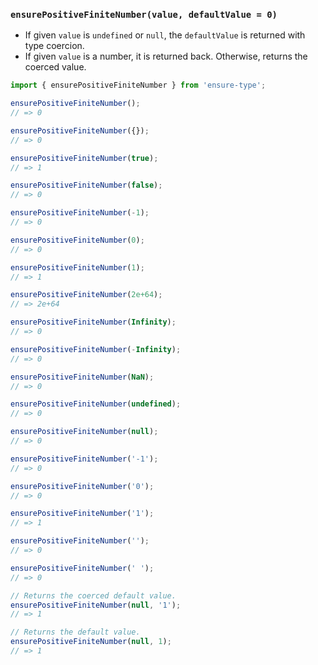 ### `ensurePositiveFiniteNumber(value, defaultValue = 0)`

* If given `value` is `undefined` or `null`, the `defaultValue` is returned with type coercion.
* If given `value` is a number, it is returned back. Otherwise, returns the coerced value.

```js
import { ensurePositiveFiniteNumber } from 'ensure-type';

ensurePositiveFiniteNumber();
// => 0

ensurePositiveFiniteNumber({});
// => 0

ensurePositiveFiniteNumber(true);
// => 1

ensurePositiveFiniteNumber(false);
// => 0

ensurePositiveFiniteNumber(-1);
// => 0

ensurePositiveFiniteNumber(0);
// => 0

ensurePositiveFiniteNumber(1);
// => 1

ensurePositiveFiniteNumber(2e+64);
// => 2e+64

ensurePositiveFiniteNumber(Infinity);
// => 0

ensurePositiveFiniteNumber(-Infinity);
// => 0

ensurePositiveFiniteNumber(NaN);
// => 0

ensurePositiveFiniteNumber(undefined);
// => 0

ensurePositiveFiniteNumber(null);
// => 0

ensurePositiveFiniteNumber('-1');
// => 0

ensurePositiveFiniteNumber('0');
// => 0

ensurePositiveFiniteNumber('1');
// => 1

ensurePositiveFiniteNumber('');
// => 0

ensurePositiveFiniteNumber(' ');
// => 0

// Returns the coerced default value.
ensurePositiveFiniteNumber(null, '1');
// => 1

// Returns the default value.
ensurePositiveFiniteNumber(null, 1);
// => 1
```
